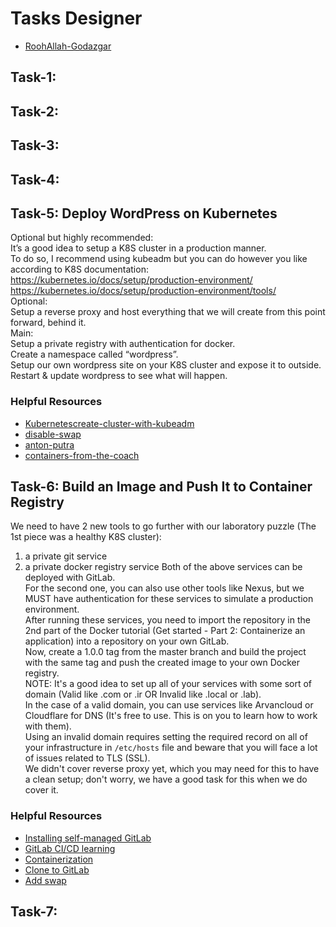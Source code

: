 # Tasks Designer
- [RoohAllah-Godazgar](https://www.linkedin.com/in/roohallah-godazgar/)

## Task-1:

## Task-2:

## Task-3:

## Task-4:

## Task-5: Deploy WordPress on Kubernetes
Optional but highly recommended:  
It’s a good idea to setup a K8S cluster in a production manner.  
To do so, I recommend using kubeadm but you can do however you like according to K8S documentation:  
https://kubernetes.io/docs/setup/production-environment/
https://kubernetes.io/docs/setup/production-environment/tools/  
Optional:  
Setup a reverse proxy and host everything that we will create from this point forward, behind it.  
Main:  
Setup a private registry with authentication for docker.  
Create a namespace called “wordpress”.  
Setup our own wordpress site on your K8S cluster and expose it to outside.  
Restart & update wordpress to see what will happen.
### Helpful Resources
- [Kubernetescreate-cluster-with-kubeadm](https://kubernetes.io/docs/setup/production-environment/tools/kubeadm/create-cluster-kubeadm/)
- [disable-swap](https://tecadmin.net/disable-swapfile-on-ubuntu/)
- [anton-putra](https://www.youtube.com/playlist?list=PLiMWaCMwGJXnHmccp2xlBENZ1xr4FpjXF)
- [containers-from-the-coach](https://www.youtube.com/watch?v=iC-WxZGhFqs)


## Task-6: Build an Image and Push It to Container Registry
We need to have 2 new tools to go further with our laboratory puzzle (The 1st piece was a healthy K8S cluster):
1. a private git service
2. a private docker registry service
Both of the above services can be deployed with GitLab.  
For the second one, you can also use other tools like Nexus, but we MUST have authentication for these services to simulate a production environment.  
After running these services, you need to import the repository in the 2nd part of the Docker tutorial (Get started - Part 2: Containerize an application) into a repository on your own GitLab.  
Now, create a 1.0.0 tag from the master branch and build the project with the same tag and push the created image to your own Docker registry.  
NOTE: It's a good idea to set up all of your services with some sort of domain (Valid like .com or .ir OR Invalid like .local or .lab).  
In the case of a valid domain, you can use services like Arvancloud or Cloudflare for DNS (It's free to use. This is on you to learn how to work with them).  
Using an invalid domain requires setting the required record on all of your infrastructure in `/etc/hosts` file and beware that you will face a lot of issues related to TLS (SSL).  
We didn't cover reverse proxy yet, which you may need for this to have a clean setup; don't worry, we have a good task for this when we do cover it.

### Helpful Resources
- [Installing self-managed GitLab](https://about.gitlab.com/install/)
- [GitLab CI/CD learning](https://www.youtube.com/playlist?list=PLYrn63eEqAzannVocQrddqsBK-C17e-Sm)
- [Containerization](https://docs.docker.com/language/)
- [Clone to GitLab](https://docs.gitlab.com/ee/administration/settings/import_and_export_settings.html#configure-allowed-import-sources)
- [Add swap](https://www.digitalocean.com/community/tutorial-collections/how-to-add-swap-space)

## Task-7:

